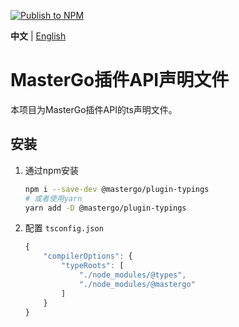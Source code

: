 [![Publish to NPM](https://github.com/mastergo-design/plugin-typings/actions/workflows/publish.yaml/badge.svg)](https://github.com/mastergo-design/plugin-typings/actions/workflows/publish.yaml)

**中文** | [English](./README-en.md)

# MasterGo插件API声明文件
本项目为MasterGo插件API的ts声明文件。

## 安装

1. 通过npm安装
    ```sh
    npm i --save-dev @mastergo/plugin-typings
    # 或者使用yarn
    yarn add -D @mastergo/plugin-typings
    ```

2. 配置 `tsconfig.json`
    ```js
    {
        "compilerOptions": {
            "typeRoots": [
                "./node_modules/@types",
                "./node_modules/@mastergo"
            ]
        }
    }
    ```
